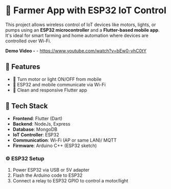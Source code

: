 # 🌾 Farmer App with ESP32 IoT Control

This project allows wireless control of IoT devices like motors, lights, or pumps using an **ESP32 microcontroller** and a **Flutter-based mobile app**. It's ideal for smart farming and home automation where devices are controlled over Wi-Fi.

**Demo Video -** - https://www.youtube.com/watch?v=bEw0-vhC0tY

## 📱 Features

- 🔌 Turn motor or light ON/OFF from mobile
- 📶 ESP32 and mobile communicate via Wi-Fi
- 📲 Clean and responsive Flutter app


## 🔧 Tech Stack

- **Frontend**: Flutter (Dart)
- **Backend**: NodeJs, Express
- **Database**: MongoDB
- **IoT Controller**: ESP32
- **Communication**: Wi-Fi (AP or same LAN)/ MQTT
- **Firmware**: Arduino C++ (ESP32 sketch)


### ⚙️ ESP32 Setup

1. Power ESP32 via USB or 5V adapter  
2. Flash the Arduino code to ESP32  
3. Connect a relay to ESP32 GPIO to control a motor/light

